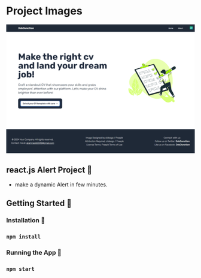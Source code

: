 # Project Images

![alt text](https://github.com/aliahmed200/cv-builder/blob/new-version/src/Assets/1.png?raw=true)


## react.js Alert Project 🌟

- make a dynamic Alert in few minutes.

## Getting Started 🚀

### Installation 🔧

### `npm install`

### Running the App 🏃

### `npm start`



